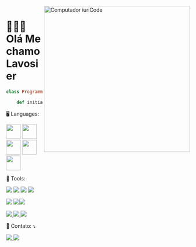 
<div>
      <img src="https://raw.githubusercontent.com/MicaelliMedeiros/micaellimedeiros/master/image/computer-illustration.png" min-width="400px" max-              width="400px" width="400px" align="right" alt="Computador iuriCode">
</div>

# 👨🏾‍💻 Olá Me chamo Lavosier

```ruby
class Programmer

	def initialize() 
```

<p align="left"> 
      
      
</p>


<p align="left">
      🖥️ Languages:
</p>   

<p align= "left">
      <img height="40" width="40" src="https://cdn.jsdelivr.net/gh/devicons/devicon/icons/html5/html5-original.svg" />
      <img height="40" width="40" src="https://cdn.jsdelivr.net/gh/devicons/devicon/icons/css3/css3-original.svg"/>
      <img height="40" width="40" src="https://cdn.jsdelivr.net/gh/devicons/devicon/icons/c/c-original.svg" />
      <img height="40" width="40" src="https://cdn.jsdelivr.net/gh/devicons/devicon/icons/ruby/ruby-plain-wordmark.svg"/>
      <img height="40" width="40" src="https://cdn.jsdelivr.net/gh/devicons/devicon/icons/java/java-original-wordmark.svg"/>
</p> 

<p align="left">
  💼 Tools: 
</p>

<p align="left">
    <img src = "https://img.shields.io/badge/Eclipse-2C2255?style=for-the-badge&logo=eclipse&logoColor=white"> 
    <img src="https://img.shields.io/badge/Notepad++-90E59A.svg?style=for-the-badge&logo=notepad%2B%2B&logoColor=black">
    <img src="https://img.shields.io/badge/VIM-%2311AB00.svg?&style=for-the-badge&logo=vim&logoColor=white">
    <img src="https://img.shields.io/badge/NeoVim-%2357A143.svg?&style=for-the-badge&logo=neovim&logoColor=white"
</p>
  
<p align="left">
  <img src = "https://img.shields.io/badge/Linux_Mint-87CF3E?style=for-the-badge&logo=linux-mint&logoColor=white"> <img src ="https://img.shields.io/badge/Windows-0078D6?style=for-the-badge&logo=windows&logoColor=white"><img src ="https://img.shields.io/badge/Red%20Hat-EE0000?style=for-the-badge&logo=redhat&logoColor=white">
</p>

<div align="center">
  <p align="left">
      <a href="https://github.com/Lavosierdq">
           <img src="https://github-readme-stats.vercel.app/api?username=Lavosierdq&show_icons=true&theme=synthwave&include_all_commits=true&count_private=true"/>
           <img src="https://github-readme-stats.vercel.app/api/top-langs/?username=Lavosierdq&layout=compact&langs_count=7&theme=synthwave"/>
           <img src="https://github-readme-stats.vercel.app/api/wakatime?username=Lavosierdq&layout=compact&langs_count=7&theme=synthwave"/>
    </a>
    
      
  </p>
</div>

 
      
<p align="left">
  💌 Contato: ⤵️
</p>
<p align="left">
     <a href="https://t.me/LavosierBarbosa" alt="Telegram">
        <img src="https://img.shields.io/badge/Telegram-2CA5E0?style=for-the-badge&logo=telegram&logoColor=white"/>
    </a>
   <a href="https://www.linkedin.com/in/lavosierbarbosa/" alt="Linkedin">
        <img src="https://img.shields.io/badge/LinkedIn-0077B5?style=for-the-badge&logo=linkedin&logoColor=white"/>
    </a>
  
</p>
